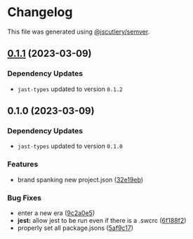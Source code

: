 # Changelog

This file was generated using [@jscutlery/semver](https://github.com/jscutlery/semver).

## [0.1.1](https://github.com/TrialAndErrorOrg/parsers/compare/jast-util-from-csl-0.1.0...jast-util-from-csl-0.1.1) (2023-03-09)

### Dependency Updates

- `jast-types` updated to version `0.1.2`

## 0.1.0 (2023-03-09)

### Dependency Updates

- `jast-types` updated to version `0.1.0`

### Features

- brand spanking new project.json ([32e19eb](https://github.com/TrialAndErrorOrg/parsers/commit/32e19ebf3f71c80336f637297d8f4db274d098bf))

### Bug Fixes

- enter a new era ([9c2a0e5](https://github.com/TrialAndErrorOrg/parsers/commit/9c2a0e505472c43d384f3cc78543ad90877b7c3d))
- **jest:** allow jest to be run even if there is a .swcrc ([6f188f2](https://github.com/TrialAndErrorOrg/parsers/commit/6f188f2a06922ee00d9367b29e666894e48c6c1e))
- properly set all package.jsons ([5af9c17](https://github.com/TrialAndErrorOrg/parsers/commit/5af9c177be9910511844c481ca59cfcc7bd9b0f6))
